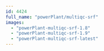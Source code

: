 ```yaml
---
id: 4424
full_name: "powerPlant/multiqc-srf"
images: 
  - "powerPlant-multiqc-srf-1.8"
  - "powerPlant-multiqc-srf-1.9"
  - "powerPlant-multiqc-srf-latest"
---
```

